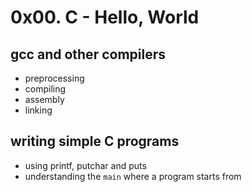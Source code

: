 # 0x00. C - Hello, World

## gcc and other compilers
- preprocessing
- compiling
- assembly 
- linking

## writing simple C programs
- using printf, putchar and puts
- understanding the `main` where a program starts from 
